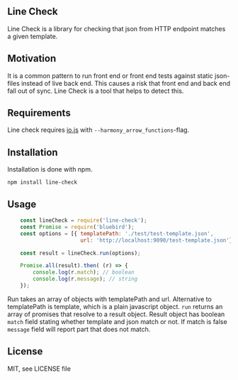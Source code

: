 ## Line Check
Line Check is a library for checking that json from HTTP endpoint matches a given template.

## Motivation
It is a common pattern to run front end or front end tests against static json-files instead of live back end. This causes a risk that front end and back end fall out of sync. Line Check is a tool that helps to detect this.

## Requirements
Line check requires [io.js](https://iojs.org/en/) with `--harmony_arrow_functions`-flag.

## Installation
Installation is done with npm.
```
npm install line-check
```

## Usage
```javascript
    const lineCheck = require('line-check');
    const Promise = require('bluebird');
    const options = [{ templatePath: './test/test-template.json',
                       url: 'http://localhost:9090/test-template.json'}];

    const result = lineCheck.run(options);

    Promise.all(result).then( (r) => {
        console.log(r.match); // boolean
        console.log(r.message); // string 
    });
```

Run takes an array of objects with templatePath and url. Alternative to templatePath is template, which is a plain javascript object. `run` returns an array of promises that resolve to a result object. Result object has boolean `match` field stating whether template and json match or not. If match is false `message` field will report part that does not match. 

## License
MIT, see LICENSE file
